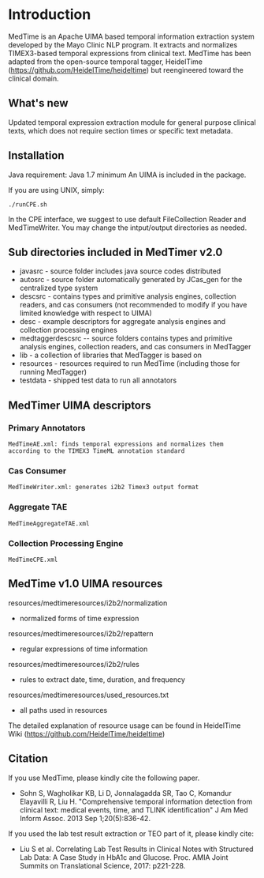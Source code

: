 # Introduction

MedTime is an Apache UIMA based temporal information extraction system developed by the Mayo Clinic NLP program. It extracts and normalizes TIMEX3-based temporal expressions
from clinical text. MedTime has been adapted from the
open-source temporal tagger, HeidelTime (https://github.com/HeidelTime/heideltime)
but reengineered toward the clinical domain.

## What's new

Updated temporal expression extraction module for general purpose clinical texts,
which does not require section times or specific text metadata.

## Installation
Java requirement: Java 1.7 minimum
An UIMA is included in the package.


If you are using UNIX, simply:

```
./runCPE.sh
```

In the CPE interface, we suggest to use default FileCollection Reader and MedTimeWriter.
You may change the intput/output directories as needed.

##  Sub directories included in MedTimer v2.0
 
* javasrc - source folder includes java source codes distributed
* autosrc - source folder automatically generated by JCas_gen for the centralized type system 
* descsrc - contains types and primitive analysis engines, collection readers, and cas consumers (not recommended to modify if you have limited knowledge with respect to UIMA)
* desc - example descriptors for aggregate analysis engines and collection processing engines
* medtaggerdescsrc -- source folders contains types and primitive analysis engines, collection readers, and cas consumers in MedTagger
* lib - a collection of libraries that MedTagger is based on
* resources - resources required to run MedTime (including those for running MedTagger)
* testdata - shipped test data to run all annotators
 
 

## MedTimer UIMA descriptors

### Primary Annotators
	MedTimeAE.xml: finds temporal expressions and normalizes them according to the TIMEX3 TimeML annotation standard

### Cas Consumer
	MedTimeWriter.xml: generates i2b2 Timex3 output format

### Aggregate TAE
	MedTimeAggregateTAE.xml 
	
### Collection Processing Engine
	MedTimeCPE.xml 

## MedTime v1.0 UIMA resources

resources/medtimeresources/i2b2/normalization
- normalized forms of time expression

resources/medtimeresources/i2b2/repattern
- regular expressions of time information

resources/medtimeresources/i2b2/rules
- rules to extract date, time, duration, and frequency

resources/medtimeresources/used\_resources.txt
- all paths used in resources

The detailed explanation of resource usage can be found in HeidelTime Wiki (https://github.com/HeidelTime/heideltime)

## Citation

If you use MedTime, please kindly cite the following paper.
* Sohn S, Wagholikar KB, Li D, Jonnalagadda SR, Tao C, Komandur Elayavilli R, Liu H. "Comprehensive temporal information detection from clinical text: medical events, time, and TLINK identification" J Am Med Inform Assoc. 2013 Sep 1;20(5):836-42.

If you used the lab test result extraction or TEO part of it, please kindly cite:
* Liu S et al. Correlating Lab Test Results in Clinical Notes with Structured Lab Data: A Case Study in HbA1c and Glucose. Proc. AMIA Joint Summits on Translational Science, 2017: p221-228.  


